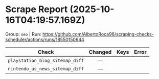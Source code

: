 # Scrape Report (2025-10-16T04:19:57.169Z)

Group: `seo`  |  Run: https://github.com/AlbertoRoca96/scraping-checks-scheduler/actions/runs/18550150644

| Check | Changed | Keys | Error |
|---|:---:|:--|:--|
| `playstation_blog_sitemap_diff` | — |  |  |
| `nintendo_us_news_sitemap_diff` | — |  |  |
